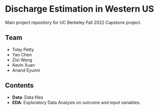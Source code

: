 #  Discharge Estimation in Western US

Main project repository for UC Berkeley Fall 2022 Capstone project.

## Team

* Toby Petty
* Yao Chen
* Zixi Wang
* Kevin Xuan
* Anand Eyunni

## Contents

* __Data__: Data files
* __EDA__: Exploratory Data Analysis on outcome and input variables.
